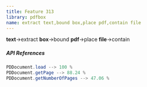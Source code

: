 ```yaml
---
title: Feature 313
library: pdfbox
name: extract text,bound box,place pdf,contain file
---
```


**text**->extract **box**->bound **pdf**->place **file**->contain 

##### API References

```java
PDDocument.load --> 100 %
PDDocument.getPage --> 88.24 %
PDDocument.getNumberOfPages --> 47.06 %
```
